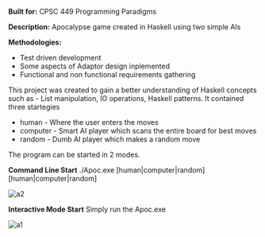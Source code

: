 **Built for:** CPSC 449 Programming Paradigms

**Description:** Apocalypse game created in Haskell using two simple AIs

**Methodologies:**
- Test driven development
- Some aspects of Adaptor design inplemented
- Functional and non functional requirements gathering

This project was created to gain a better understanding of Haskell concepts such as - List manipulation, IO operations, Haskell patterns. It contained three startegies
- human - Where the user enters the moves
- computer - Smart AI player which scans the entire board for best moves
- random - Dumb AI player which makes a random move

The program can be started in 2 modes.

**Command Line Start** ./Apoc.exe \[human|computer|random\] \[human|computer|random\]

![a2](https://user-images.githubusercontent.com/5299394/29585973-44da3202-8746-11e7-8475-2df747befc75.PNG)

**Interactive Mode Start** Simply run the Apoc.exe

![a1](https://user-images.githubusercontent.com/5299394/29585972-44bbb016-8746-11e7-9fc5-b49a0356380d.PNG)




